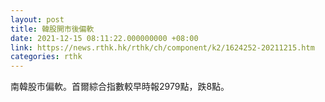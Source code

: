 ```yaml
---
layout: post
title: 韓股開市後偏軟
date: 2021-12-15 08:11:22.000000000 +08:00
link: https://news.rthk.hk/rthk/ch/component/k2/1624252-20211215.htm
categories: rthk
---
```


南韓股市偏軟。首爾綜合指數較早時報2979點，跌8點。
